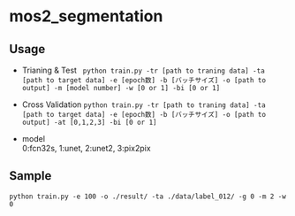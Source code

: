 # mos2_segmentation
## Usage
- Trianing & Test
` python train.py -tr [path to traning data] -ta [path to target data] -e [epoch数] -b [バッチサイズ] -o [path to output] -m [model number] -w [0 or 1] -bi [0 or 1]`

- Cross Validation
` python train.py -tr [path to traning data] -ta [path to target data] -e [epoch数] -b [バッチサイズ] -o [path to output] -at [0,1,2,3] -bi [0 or 1] `

- model  
0:fcn32s, 1:unet, 2:unet2, 3:pix2pix
## Sample
` python train.py -e 100 -o ./result/ -ta ./data/label_012/ -g 0 -m 2 -w 0 `
